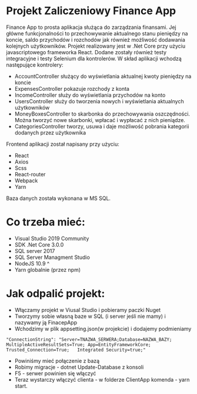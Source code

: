 # Projekt Zaliczeniowy Finance App 

Finance App to prosta aplikacja służąca do zarządzania finansami. 
Jej główne funkcjonalności to przechowywanie aktualnego stanu pieniędzy na koncie, saldo przychodów i rozchodów 
jak również możliwość dodawania kolejnych użytkowników. Projekt realizowany jest w .Net Core przy użyciu 
javascriptowego frameworka React. Dodane zostały również testy integracyjne i testy Selenium dla kontrolerów.
W skład aplikacji wchodzą następujące kontrolery:
- AccountController służący do wyświetlania aktualnej kwoty pieniędzy na koncie
- ExpensesController pokazuje rozchody z konta
- IncomeController służy do wyświetlania przychodów na konto
- UsersController służy do tworzenia nowych i wyświetlania aktualnych użytkowników
- MoneyBoxesController to skarbonka do przechowywania oszczędności. Można tworzyć nowe skarbonki, wpłacać
i wypłacać z nich pieniądze. 
- CategoriesController tworzy, usuwa i daje możliwość pobrania kategorii dodanych przez użytkownika

Frontend aplikacji został napisany przy użyciu:
- React
- Axios
- Scss
- React-router
- Webpack
- Yarn

Baza danych została wykonana w MS SQL.

# Co trzeba mieć: 
* Visual Studio 2019 Community
* SDK .Net Core 3.0.0
* SQL server 2017
* SQL Server Managment Studio
* NodeJS 10.9 ^ 
* Yarn globalnie (przez npm)

# Jak odpalić projekt:

 - Włączamy projekt w Viusal Studio i pobieramy paczki Nuget
 - Tworzymy sobie własną baze w SQL (i server jeśli nie mamy) i nazywamy ją FinacepApp
 - Wchodzimy w plik appsetting.json(w projekcie) i dodajemy podmieniamy 
  ```
 "ConnectionString": "Server=TNAZWA_SERWERA;Database=NAZWA_BAZY;
 MultipleActiveResultSets=True; App=EntityFrameworkCore; Trusted_Connection=True; 	Integrated Security=true;" 
 ```
 
- Powiniśmy mieć połączenie z bazą
- Robimy migracje - dotnet Update-Database z konsoli
- F5 - serwer powinien się włączyć
- Teraz wystarczy włączyć clienta - w folderze ClientApp komenda - yarn start.